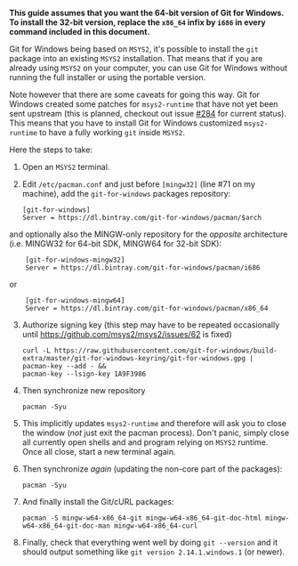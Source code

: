 **This guide assumes that you want the 64-bit version of Git for Windows. To install the 32-bit version, replace the `x86_64` infix by `i686` in every command included in this document.**

Git for Windows being based on `MSYS2`, it's possible to install the `git` package into an existing `MSYS2` installation. That means that if you are already using `MSYS2` on your computer, you can use Git for Windows without running the full installer or using the portable version.

Note however that there are some caveats for going this way. Git for Windows created some patches for `msys2-runtime` that have not yet been sent upstream (this is planned, checkout out issue [#284](https://github.com/git-for-windows/git/issues/284) for current status). This means that you have to install Git for Windows customized `msys2-runtime` to have a fully working `git` inside `MSYS2`.

Here the steps to take:

 1. Open an `MSYS2` terminal.
 2. Edit `/etc/pacman.conf` and just before `[mingw32]` (line #71 on my machine), add the `git-for-windows` packages repository:
        
        [git-for-windows]
        Server = https://dl.bintray.com/git-for-windows/pacman/$arch 

and optionally also the MINGW-only repository for the *opposite* architecture (i.e. MINGW32 for 64-bit SDK, MINGW64 for 32-bit SDK):

        [git-for-windows-mingw32]
        Server = https://dl.bintray.com/git-for-windows/pacman/i686

or

        [git-for-windows-mingw64]
        Server = https://dl.bintray.com/git-for-windows/pacman/x86_64

 3. Authorize signing key (this step may have to be repeated occasionally until https://github.com/msys2/msys2/issues/62 is fixed)

        curl -L https://raw.githubusercontent.com/git-for-windows/build-extra/master/git-for-windows-keyring/git-for-windows.gpg |
        pacman-key --add - &&
        pacman-key --lsign-key 1A9F3986

 4. Then synchronize new repository

        pacman -Syu

 5. This implicitly updates `msys2-runtime` and therefore will ask you to close the window (*not* just exit the pacman process). Don't panic, simply close all currently open shells and and program relying on `MSYS2` runtime. Once all close, start a new terminal again.

 6. Then synchronize *again* (updating the non-core part of the packages):

        pacman -Syu

 7. And finally install the Git/cURL packages:

        pacman -S mingw-w64-x86_64-git mingw-w64-x86_64-git-doc-html mingw-w64-x86_64-git-doc-man mingw-w64-x86_64-curl

 8. Finally, check that everything went well by doing `git --version` and it should output something like `git version 2.14.1.windows.1` (or newer).
